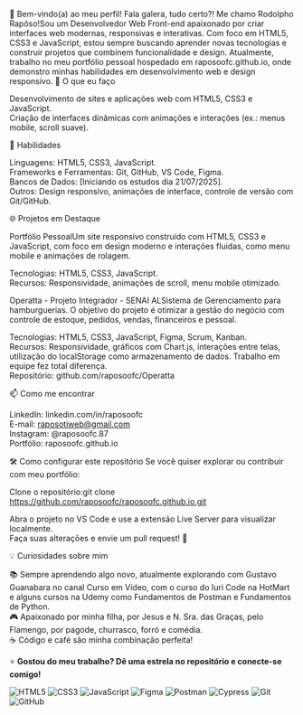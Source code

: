 👋 Bem-vindo(a) ao meu perfil!
Fala galera, tudo certo?! Me chamo Rodolpho Rapôso!Sou um Desenvolvedor Web Front-end apaixonado por criar interfaces web modernas, responsivas e interativas. Com foco em HTML5, CSS3 e JavaScript, estou sempre buscando aprender novas tecnologias e construir projetos que combinem funcionalidade e design. Atualmente, trabalho no meu portfólio pessoal hospedado em raposoofc.github.io, onde demonstro minhas habilidades em desenvolvimento web e design responsivo.
🌟 O que eu faço

Desenvolvimento de sites e aplicações web com HTML5, CSS3 e JavaScript.  
Criação de interfaces dinâmicas com animações e interações (ex.: menus mobile, scroll suave).

🚀 Habilidades

Linguagens: HTML5, CSS3, JavaScript.  
Frameworks e Ferramentas: Git, GitHub, VS Code, Figma.  
Bancos de Dados: [Iniciando os estudos dia 21/07/2025].  
Outros: Design responsivo, animações de interface, controle de versão com Git/GitHub.

🌐 Projetos em Destaque

Portfólio PessoalUm site responsivo construído com HTML5, CSS3 e JavaScript, com foco em design moderno e interações fluidas, como menu mobile e animações de rolagem.  

Tecnologias: HTML5, CSS3, JavaScript.  
Recursos: Responsividade, animações de scroll, menu mobile otimizado.


Operatta - Projeto Integrador - SENAI ALSistema de Gerenciamento para hamburguerias. O objetivo do projeto é otimizar a gestão do negócio com controle de estoque, pedidos, vendas, financeiros e pessoal.  

Tecnologias: HTML5, CSS3, JavaScript, Figma, Scrum, Kanban.  
Recursos: Responsividade, gráficos com Chart.js, interações entre telas, utilização do localStorage como armazenamento de dados. Trabalho em equipe fez total diferença.  
Repositório: github.com/raposoofc/Operatta



📫 Como me encontrar

LinkedIn: linkedin.com/in/raposoofc  
E-mail: raposotiweb@gmail.com  
Instagram: @raposoofc.87  
Portfólio: raposoofc.github.io

🛠️ Como configurar este repositório
Se você quiser explorar ou contribuir com meu portfólio:  

Clone o repositório:git clone https://github.com/raposoofc/raposoofc.github.io.git


Abra o projeto no VS Code e use a extensão Live Server para visualizar localmente.  
Faça suas alterações e envie um pull request! 🚀

💡 Curiosidades sobre mim

📚 Sempre aprendendo algo novo, atualmente explorando com Gustavo Guanabara no canal Curso em Vídeo, com o curso do Iuri Code na HotMart e alguns cursos na Udemy como Fundamentos de Postman e Fundamentos de Python.  
🎮 Apaixonado por minha filha, por Jesus e N. Sra. das Graças, pelo Flamengo, por pagode, churrasco, forró e comédia.  
☕ Código e café são minha combinação perfeita!


⭐ **Gostou do meu trabalho? Dê uma estrela no repositório e conecte-se comigo!**

![HTML5](https://img.shields.io/badge/-HTML5-E34F26?logo=html5&logoColor=white) ![CSS3](https://img.shields.io/badge/-CSS3-1572B6?logo=css3&logoColor=white) ![JavaScript](https://img.shields.io/badge/-JavaScript-F7DF1E?logo=javascript&logoColor=black) ![Figma](https://img.shields.io/badge/-Figma-F24E1E?logo=figma&logoColor=white) ![Postman](https://img.shields.io/badge/-Postman-FF6C37?logo=postman&logoColor=white) ![Cypress](https://img.shields.io/badge/-Cypress-17202C?logo=cypress&logoColor=white) ![Git](https://img.shields.io/badge/-Git-F05032?logo=git&logoColor=white) ![GitHub](https://img.shields.io/badge/-GitHub-181717?logo=github&logoColor=white)